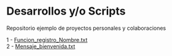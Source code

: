 # Desarrollos y/o Scripts
Repositorio ejemplo de proyectos personales y colaboraciones <BR>

1 - [Funcion_registro_Nombre.txt](https://github.com/user-attachments/files/18756473/Funcion_registro_Nombre.txt)<BR>
2 - [Mensaje_bienvenida.txt](https://github.com/Viktorostermann/Scripts/blob/main/Mensaje_bienvenida.txt)<BR>
